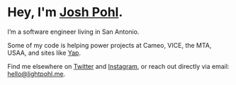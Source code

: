 # Hey, I'm [Josh Pohl](https://www.lightpohl.me).

I’m a software engineer living in San Antonio.

Some of my code is helping power projects at Cameo, VICE, the MTA, USAA, and sites like [Yap](https://yap.chat/).

Find me elsewhere on [Twitter](https://www.twitter.com/lightpohl) and [Instagram](https://www.instagram.com/lightpohl/), or reach out directly via email: [hello@lightpohl.me](mailto:hello@lightpohl.me).

